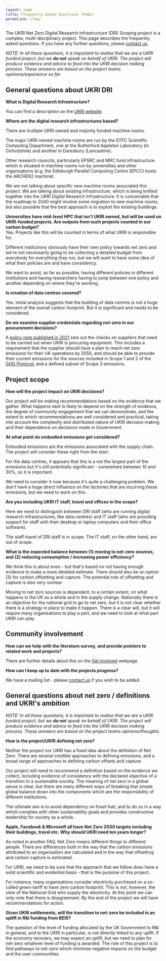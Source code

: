```yaml
---
layout: page
title: Frequently Asked Questions (FAQs)
permalink: /faq/
---
```


The UKRI Net Zero Digital Research Infrastructure (DRI) Scoping project is a complex, multi-disciplinary project. This page describes the frequently asked questions. If you have any further questions, please [contact us](/contact/).

*NOTE: In all these questions, it is important to realise that we are a UKRI funded project, but we **do not** speak on behalf of UKRI. The project will produce evidence and advice to feed into the UKRI decision making process. These answers are based on the project teams opinions/experience so far.* 

## General questions about UKRI DRI  

**What is Digital Research Infrastructure?**

You can find a description on the [UKRI website](https://www.ukri.org/our-work/creating-world-class-research-and-innovation-infrastructure/digital-research-infrastructure/).

**Where are the digital research infrastructures based?** 

There are multiple UKRI owned and majority funded machine rooms.  

The major UKRI owned machine rooms are run by the STFC Scientific Computing Department, one at the Rutherford Appleton Laboratory (in Oxfordshire) and another in Daresbury (Lancashire).  

Other research councils, particularly EPSRC and MRC fund infrastructure which is situated in machine rooms run by universities and other organisations (e.g. the Edinburgh Parallel Computing Centre (EPCC) hosts the ARCHER2 machine).  

We are not talking about specific new machine rooms associated this project. We are talking about existing infrastructure, which is being knitted together into the UKRI Digital Research Infrastructure. It is conceivable that the roadmap to 2040 might involve some migration to new machine rooms, but also possible that the best approach is to exploit the existing buildings. 

**Universities have mid-level HPC that isn't UKRI owned, but will be used on UKRI-funded projects. Are outputs from such projects counted in our carbon budget?**  
Yes. Projects like this will be counted in terms of what UKRI is responsible for. 

Different institutions obviously have their own policy towards net zero and we're not necessarily going to be collecting a detailed budget from everybody for everything they run, but we will want to have some idea of what their policies are and have consistency.  

We want to avoid, as far as possible, having different policies in different institutions and having researchers having to jump between one policy and another depending on where they're working. 
 
**Is creation of data centres covered?**  

Yes. Initial analysis suggests that the building of data centres is not a huge element of the overall carbon footprint. But it is significant and needs to be considered. 

**Do we examine supplier credentials regarding net-zero in our procurement decisions?** 

A [policy note published in 2021](https://assets.publishing.service.gov.uk/government/uploads/system/uploads/attachment_data/file/991622/PPN_0621_Taking_account_of_Carbon_Reduction_Plans__2_.pdf ) sets out the checks on suppliers that need to be carried out when UKRI is procuring equipment. This includes a requirement that the supplier should have a plan to reach net zero emissions for their UK operations by 2050, and should be able to provide their current emissions for the sources included in Scope 1 and 2 of the [GHG Protocol](https://ghgprotocol.org/), and a defined subset of Scope 3 emissions.  


## Project scope   

**How will the project impact on UKRI decisions?** 

Our project will be making recommendations based on the evidence that we gather. What happens next is likely to depend on the strength of evidence, the degree of community engagement that we can demonstrate, and the extent to which recommendations are well considered and practical, taking into account the complexity and distributed nature of UKRI decision making and their dependence on decisions made in Government. 

**At what point do embodied emissions get considered?**  

Embodied emissions are the emissions associated with the supply chain. The project will consider these right from the start.  

For the data centres, it appears that this is a not the largest part of the emissions but it's still potentially significant - somewhere between 10 and 30%, so it is important. 

We need to consider it now because it's quite a challenging problem. We don't have a huge direct influence on the factories that are incurring these emissions, but we need to work on this. 

**Are you including UKRI IT staff, travel and offices in the scope?**  

Here we need to distinguish between DRI staff (who are running digital research infrastructures, like data centres) and IT staff (who are providing support for staff with their desktop or laptop computers and their office software). 

The staff travel of DRI staff is in scope. The IT staff, on the other hand, are out of scope. 

**What is the expected balance between (1) moving to net-zero sources, and (2) reducing consumption / increasing power efficiency?**  

We think this is about even - but that's based on not having enough evidence to make a more detailed estimate. There should also be an option (3) for carbon offsetting and capture. The potential role of offsetting and capture is also very unclear.  

Moving to net zero sources is dependent, to a certain extent, on what happens in the UK as a whole and in the supply change. Nationally there is an objective for the national grid to go to net zero, but it is not clear whether there is a strategy in place to make it happen. There is a clear will, but it will require many organisations to play a part, and we need to look at what part UKRI can play. 

## Community involvement 

**How can we help with the literature survey, and provide pointers to related work and projects?**

There are further details about this on the [Get involved](/get-involved/) webpage.  

**How can I keep up to date with the projects progress?**

We have a mailing list - please [contact us](/contact/) if you wish to be added. 

## General questions about net zero / definitions and UKRI's ambition

*NOTE: In all these questions, it is important to realise that we are a UKRI funded project, but we **do not** speak on behalf of UKRI. The project will produce evidence and advice to feed into the UKRI decision making process. These answers are based on the project teams opinions/thoughts.* 

**How is the project/UKRI defining net zero?**

Neither the project nor UKRI has a fixed idea about the definition of Net Zero. There are several credible approaches to defining emissions, and a broad range of approaches to defining carbon offsets and capture. 

Our project will need to recommend a definition based on the evidence we collect, including evidence of consistency with the declared objective of a transition to a sustainable society. The meaning of net zero in a global sense is clear, but there are many different ways of breaking that simple global balance down into the components which are the responsibility of different institutions.  

The ultimate aim is to avoid dependency on fossil fuel, and to do so in a way which complies with other sustainability goals and provides constructive leadership for society as a whole.  

**Apple, Facebook & Microsoft all have Net Zero 2030 targets including their buildings, travel etc. Why should UKRI need ten years longer?** 

As noted in another FAQ, Net Zero means different things to different people. There are differences both in the way that the carbon emissions attributed to an organisation are calculated and in the way that offsetting and carbon capture is estimated. 

For UKRI, we need to be sure that the approach that we follow does have a solid scientific and evidential basis - that is the purpose of this project. 

For instance, many organisations consider electricity purchased on a so-called green-tariff to have zero carbon footprint. This is not, however, the view of the National Grid who supply the electricity. At this point we can only note that there is disagreement. By the end of the project we will have recommendations for action.  

**Given UKRI settlements, will the transition to net-zero be included in an uplift in R&I funding from BEIS?**  

The question of the level of funding allocated by the UK Government to R&I in general, and to the UKRI in particular, is not directly linked to any uplift. If the economy recovers, we may expect an uplift, but we need to plan for net-zero whatever level of funding is awarded. The role of this project is to find pathways to net-zero which minimise negative impacts on the budget and the user communities. 

